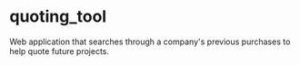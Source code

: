 # quoting_tool
Web application that searches through a company's previous purchases to help quote future projects.
